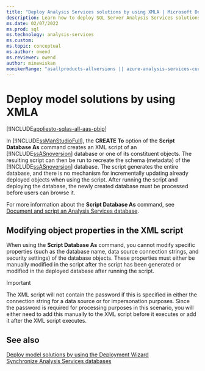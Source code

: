 ```yaml
---
title: "Deploy Analysis Services solutions by using XMLA | Microsoft Docs"
description: Learn how to deploy SQL Server Analysis Services solutions as a script of a database or one of its objects by using XMLA.
ms.date: 02/07/2022
ms.prod: sql
ms.technology: analysis-services
ms.custom:
ms.topic: conceptual
ms.author: owend
ms.reviewer: owend
author: minewiskan
monikerRange: "asallproducts-allversions || azure-analysis-services-current || power-bi-premium-current || >= sql-analysis-services-2016"
---
```

# Deploy model solutions by using XMLA

[!INCLUDE[appliesto-sqlas-all-aas-pbip](../includes/appliesto-sqlas-all-aas-pbip.md)]

  In [!INCLUDE[ssManStudioFull](../includes/ssmanstudiofull-md.md)], the **CREATE To** option of the **Script Database As** command creates an XML script of an [!INCLUDE[ssASnoversion](../includes/ssasnoversion-md.md)] database or one of its constituent objects. The resulting script can then be run to recreate the schema (metadata) of the [!INCLUDE[ssASnoversion](../includes/ssasnoversion-md.md)] database. The script generates the entire database, and there is no mechanism for incrementally updating already deployed objects when using the script. After running the script and deploying the database, the newly created database must be processed before users can browse it.  
  
 For more information about the **Script Database As** command, see [Document and script an Analysis Services database](../../analysis-services/multidimensional-models/document-and-script-an-analysis-services-database.md).  
  
## Modifying object properties in the XML script

 When using the **Script Database As** command, you cannot modify specific properties (such as the database name, data source connection strings, and security settings) of the database objects. These properties must either be manually modified in the script after the script has been generated or modified in the deployed database after running the script.  
  
> [!IMPORTANT]  
>  The XML script will not contain the password if this is specified in either the connection string for a data source or for impersonation purposes. Since the password is required for processing purposes in this scenario, you will either need to add this manually to the XML script before it executes or add it after the XML script executes.  
  
## See also

 [Deploy model solutions by using the Deployment Wizard](../../analysis-services/deployment/deploy-model-solutions-using-the-deployment-wizard.md)   
 [Synchronize Analysis Services databases](../../analysis-services/multidimensional-models/synchronize-analysis-services-databases.md)  
  
  
